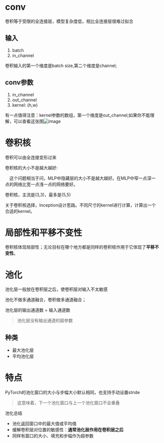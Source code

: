 # conv
卷积等于受限的全连接层，模型复杂度低，相比全连接层很难过拟合

## 输入

1. batch
2. in_channel

卷积输入的第一个维度是batch size,第二个维度是channel;

## conv参数
1. in_channel
2. out_channel
3. kernel: (h,w)

有一点值得注意：kernel参数的数组，第一个维度是out_channel;如果你不能理解，可以查看这张图![image](https://user-images.githubusercontent.com/49408146/153755642-6cadae17-9062-4957-887b-fbd549a9de45.png)


# 卷积核

卷积可以由全连接变形过来

卷积核的大小不是越大越好:

&emsp;这个问题相当于问，MLP中隐藏层的大小不是越大越好。在MLP中窄一点深一点的网络比宽一点浅一点的网络要好。

卷积核，主流是(3,3)，最多是(5,5)

关于卷积核选择，Inception设计思路。不同尺寸的kernel进行计算，计算出一个合适的kernel。

# 局部性和平移不变性

卷积核体现局部性；无论目标在哪个地方都是同样的卷积核作用于它体现了**平移不变性**。


# 池化
池化层一般放在卷积层之后，使卷积层对输入不太敏感

池化不做多通道融合，卷积做多通道融合；

池化层的输出通道数 = 输入通道数

> 池化层没有输出通道的超参数

## 种类
* 最大池化层
* 平均池化层

# 特点
PyTorch的池化窗口的大小与步幅大小默认相同，也支持手动设置stride
> 这意味着，下一个池化窗口与上一个池化窗口不会重叠

池化总结
* 池化返回窗口中的最大值或平均值
* 缓解卷积层对位置的敏感性：**通常池化层作用在卷积层之后**
* 同样有窗口的大小、填充和步幅作为超参数
